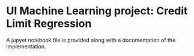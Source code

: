 # UI Machine Learning project: Credit Limit Regression

A jupyet notebook file is provided along with a documentation of the implementation.


